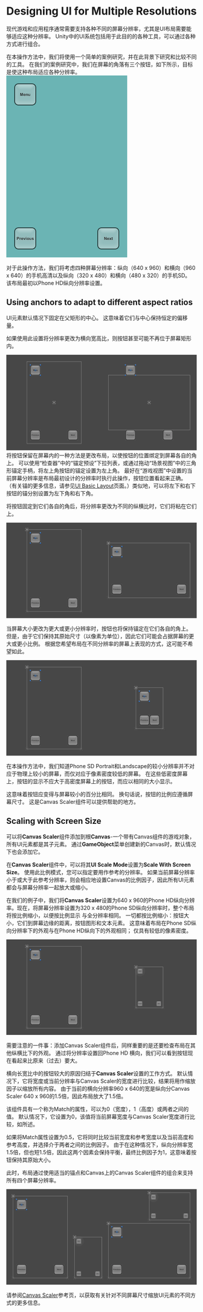 # Designing UI for Multiple Resolutions
现代游戏和应用程序通常需要支持各种不同的屏幕分辨率，尤其是UI布局需要能够适应这种分辨率。 Unity中的UI系统包括用于此目的的各种工具，可以通过各种方式进行组合。

在本操作方法中，我们将使用一个简单的案例研究，并在此背景下研究和比较不同的工具。 在我们的案例研究中，我们在屏幕的角落有三个按钮，如下所示，目标是使这种布局适应各种分辨率。  
![](UI_MultiResBase.png)

对于此操作方法，我们将考虑四种屏幕分辨率：纵向（640 x 960）和横向（960 x 640）的手机高清以及纵向（320 x 480）和横向（480 x 320）的手机SD。 该布局最初以Phone HD纵向分辨率设置。

## Using anchors to adapt to different aspect ratios
UI元素默认情况下固定在父矩形的中心。 这意味着它们与中心保持恒定的偏移量。

如果使用此设置将分辨率更改为横向宽高比，则按钮甚至可能不再位于屏幕矩形内。

![](UI_MultiResCenter.png)
将按钮保留在屏幕内的一种方法是更改布局，以使按钮的位置绑定到屏幕各自的角上。 可以使用“检查器”中的“锚定预设”下拉列表，或通过拖动“场景视图”中的三角形锚定手柄，将左上角按钮的锚定设置为左上角。 最好在“游戏视图”中设置的当前屏幕分辨率是布局最初设计的分辨率时执行此操作，按钮位置看起来正确。 （有关锚的更多信息，请参见[UI Basic Layout](https://docs.unity3d.com/Packages/com.unity.ugui@1.0/manual/UIBasicLayout.html)页面。）类似地，可以将左下和右下按钮的锚分别设置为左下角和右下角。

将按钮固定到它们各自的角后，将分辨率更改为不同的纵横比时，它们将粘在它们上。

![](UI_MultiResCorners.png)

当屏幕大小更改为更大或更小分辨率时，按钮也将保持锚定在它们各自的角上。 但是，由于它们保持其原始尺寸（以像素为单位），因此它们可能会占据屏幕的更大或更小比例。 根据您希望布局在不同分辨率的屏幕上表现的方式，这可能不希望如此。

![](UI_MultiResSizeChange.png)

在本操作方法中，我们知道Phone SD Portrait和Landscape的较小分辨率并不对应于物理上较小的屏幕，而仅对应于像素密度较低的屏幕。 在这些低密度屏幕上，按钮的显示不应大于高密度屏幕上的按钮，而应以相同的大小显示。

这意味着按钮应变得与屏幕较小的百分比相同。 换句话说，按钮的比例应遵循屏幕尺寸。 这是Canvas Scaler组件可以提供帮助的地方。

## Scaling with Screen Size
可以将**Canvas Scaler**组件添加到根**Canvas**-一个带有Canvas组件的游戏对象，所有UI元素都是其子元素。 通过**GameObject**菜单创建新的Canvas时，默认情况下也会添加它。

在**Canvas Scaler**组件中，可以将其**UI Scale Mode**设置为**Scale With Screen Size**。 使用此比例模式，您可以指定要用作参考的分辨率。 如果当前屏幕分辨率小于或大于此参考分辨率，则会相应地设置Canvas的比例因子，因此所有UI元素都会与屏幕分辨率一起放大或缩小。

在我们的例子中，我们将**Canvas Scaler**设置为640 x 960的Phone HD纵向分辨率。现在，将屏幕分辨率设置为320 x 480的Phone SD纵向分辨率时，整个布局将按比例缩小，以便按比例显示 与全分辨率相同。 一切都按比例缩小：按钮大小，它们到屏幕边缘的距离，按钮图形和文本元素。 这意味着布局在Phone SD纵向分辨率下的外观与在Phone HD纵向下的外观相同； 仅具有较低的像素密度。

![](UI_MultiResReferenceResolution.png)

需要注意的一件事：添加Canvas Scaler组件后，同样重要的是还要检查布局在其他纵横比下的外观。 通过将分辨率设置回Phone HD 横向，我们可以看到按钮现在看起来比原来（过去）要大。

横向长宽比中的按钮较大的原因归结于**Canvas Scaler**设置的工作方式。 默认情况下，它将宽度或当前分辨率与Canvas Scaler的宽度进行比较，结果将用作缩放因子以缩放所有内容。 由于当前的横向分辨率960 x 640的宽是纵向分Canvas Scaler 640 x 960的1.5倍，因此布局放大了1.5倍。

该组件具有一个称为Match的属性，可以为0（宽度），1（高度）或两者之间的值。 默认情况下，它设置为0，该值将当前屏幕宽度与Canvas Scaler宽度进行比较，如所述。

如果将Match属性设置为0.5，它将同时比较当前宽度和参考宽度以及当前高度和参考高度，并选择介于两者之间的比例因子。 由于在这种情况下，纵向分辨率宽1.5倍，但也短1.5倍，因此这两个因素会保持平衡，最终比例因子为1，这意味着按钮保持其原始大小。

此时，布局通过使用适当的锚点和Canvas上的Canvas Scaler组件的组合来支持所有四个屏幕分辨率。

![](UI_MultiResAllResolutions.png)

请参阅[Canvas Scaler](https://docs.unity3d.com/Packages/com.unity.ugui@1.0/manual/script-CanvasScaler.html)参考页，以获取有关针对不同屏幕尺寸缩放UI元素的不同方式的更多信息。